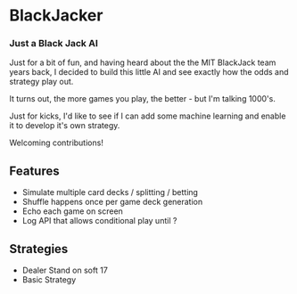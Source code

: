 # BlackJacker
### Just a Black Jack AI

Just for a bit of fun, and having heard about the the MIT BlackJack team years back, I decided to build this little AI and see exactly how the odds and strategy play out.

It turns out, the more games you play, the better - but I'm talking 1000's.

Just for kicks, I'd like to see if I can add some machine learning and enable it to develop it's own strategy.

Welcoming contributions!



## Features

- Simulate multiple card decks / splitting / betting
- Shuffle happens once per game deck generation
- Echo each game on screen
- Log API that allows conditional play until ?


## Strategies

- Dealer Stand on soft 17
- Basic Strategy